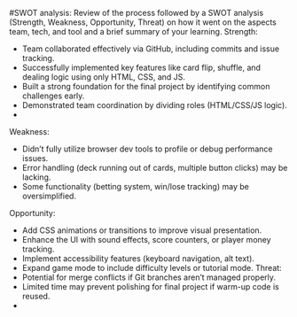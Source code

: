 #SWOT analysis:
Review of the process followed by a SWOT analysis (Strength, Weakness, Opportunity, Threat) on how it went on the aspects team, tech, and tool and a brief summary of your learning. 
Strength: 
- Team collaborated effectively via GitHub, including commits and issue tracking.
- Successfully implemented key features like card flip, shuffle, and dealing logic using only HTML, CSS, and JS.
- Built a strong foundation for the final project by identifying common challenges early.
- Demonstrated team coordination by dividing roles (HTML/CSS/JS logic).
- 
Weakness:
- Didn’t fully utilize browser dev tools to profile or debug performance issues.
- 	Error handling (deck running out of cards, multiple button clicks) may be lacking.
- 	Some functionality (betting system, win/lose tracking) may be oversimplified.

Opportunity:
- Add CSS animations or transitions to improve visual presentation.
- Enhance the UI with sound effects, score counters, or player money tracking.
- 	Implement accessibility features (keyboard navigation, alt text).
- 	Expand game mode to include difficulty levels or tutorial mode.
Threat:
- Potential for merge conflicts if Git branches aren’t managed properly.
- Limited time may prevent polishing for final project if warm-up code is reused.
- 

